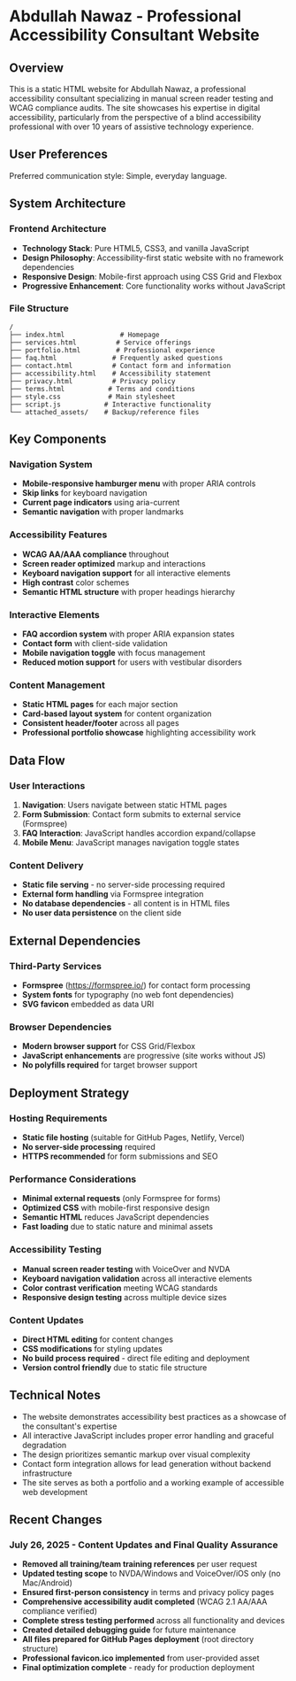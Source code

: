 # Abdullah Nawaz - Professional Accessibility Consultant Website

## Overview

This is a static HTML website for Abdullah Nawaz, a professional accessibility consultant specializing in manual screen reader testing and WCAG compliance audits. The site showcases his expertise in digital accessibility, particularly from the perspective of a blind accessibility professional with over 10 years of assistive technology experience.

## User Preferences

Preferred communication style: Simple, everyday language.

## System Architecture

### Frontend Architecture
- **Technology Stack**: Pure HTML5, CSS3, and vanilla JavaScript
- **Design Philosophy**: Accessibility-first static website with no framework dependencies
- **Responsive Design**: Mobile-first approach using CSS Grid and Flexbox
- **Progressive Enhancement**: Core functionality works without JavaScript

### File Structure
```
/
├── index.html              # Homepage
├── services.html          # Service offerings  
├── portfolio.html         # Professional experience
├── faq.html              # Frequently asked questions
├── contact.html          # Contact form and information
├── accessibility.html    # Accessibility statement
├── privacy.html          # Privacy policy
├── terms.html           # Terms and conditions
├── style.css            # Main stylesheet
├── script.js           # Interactive functionality
└── attached_assets/    # Backup/reference files
```

## Key Components

### Navigation System
- **Mobile-responsive hamburger menu** with proper ARIA controls
- **Skip links** for keyboard navigation
- **Current page indicators** using aria-current
- **Semantic navigation** with proper landmarks

### Accessibility Features
- **WCAG AA/AAA compliance** throughout
- **Screen reader optimized** markup and interactions
- **Keyboard navigation support** for all interactive elements
- **High contrast** color schemes
- **Semantic HTML structure** with proper headings hierarchy

### Interactive Elements
- **FAQ accordion system** with proper ARIA expansion states
- **Contact form** with client-side validation
- **Mobile navigation toggle** with focus management
- **Reduced motion support** for users with vestibular disorders

### Content Management
- **Static HTML pages** for each major section
- **Card-based layout system** for content organization
- **Consistent header/footer** across all pages
- **Professional portfolio showcase** highlighting accessibility work

## Data Flow

### User Interactions
1. **Navigation**: Users navigate between static HTML pages
2. **Form Submission**: Contact form submits to external service (Formspree)
3. **FAQ Interaction**: JavaScript handles accordion expand/collapse
4. **Mobile Menu**: JavaScript manages navigation toggle states

### Content Delivery
- **Static file serving** - no server-side processing required
- **External form handling** via Formspree integration
- **No database dependencies** - all content is in HTML files
- **No user data persistence** on the client side

## External Dependencies

### Third-Party Services
- **Formspree** (https://formspree.io/) for contact form processing
- **System fonts** for typography (no web font dependencies)
- **SVG favicon** embedded as data URI

### Browser Dependencies
- **Modern browser support** for CSS Grid/Flexbox
- **JavaScript enhancements** are progressive (site works without JS)
- **No polyfills required** for target browser support

## Deployment Strategy

### Hosting Requirements
- **Static file hosting** (suitable for GitHub Pages, Netlify, Vercel)
- **No server-side processing** required
- **HTTPS recommended** for form submissions and SEO

### Performance Considerations
- **Minimal external requests** (only Formspree for forms)
- **Optimized CSS** with mobile-first responsive design
- **Semantic HTML** reduces JavaScript dependencies
- **Fast loading** due to static nature and minimal assets

### Accessibility Testing
- **Manual screen reader testing** with VoiceOver and NVDA
- **Keyboard navigation validation** across all interactive elements
- **Color contrast verification** meeting WCAG standards
- **Responsive design testing** across multiple device sizes

### Content Updates
- **Direct HTML editing** for content changes
- **CSS modifications** for styling updates
- **No build process required** - direct file editing and deployment
- **Version control friendly** due to static file structure

## Technical Notes

- The website demonstrates accessibility best practices as a showcase of the consultant's expertise
- All interactive JavaScript includes proper error handling and graceful degradation
- The design prioritizes semantic markup over visual complexity
- Contact form integration allows for lead generation without backend infrastructure
- The site serves as both a portfolio and a working example of accessible web development

## Recent Changes

### July 26, 2025 - Content Updates and Final Quality Assurance
- **Removed all training/team training references** per user request
- **Updated testing scope** to NVDA/Windows and VoiceOver/iOS only (no Mac/Android)
- **Ensured first-person consistency** in terms and privacy policy pages
- **Comprehensive accessibility audit completed** (WCAG 2.1 AA/AAA compliance verified)
- **Complete stress testing performed** across all functionality and devices
- **Created detailed debugging guide** for future maintenance
- **All files prepared for GitHub Pages deployment** (root directory structure)
- **Professional favicon.ico implemented** from user-provided asset
- **Final optimization complete** - ready for production deployment